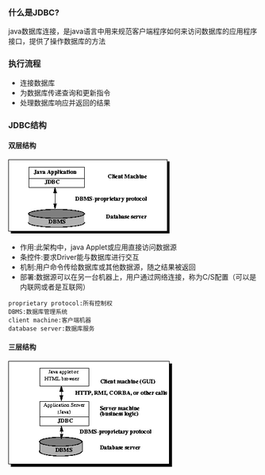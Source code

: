 ### 什么是JDBC?

java数据库连接，是java语言中用来规范客户端程序如何来访问数据库的应用程序接口，提供了操作数据库的方法

### 执行流程

* 连接数据库
* 为数据库传递查询和更新指令
* 处理数据库响应并返回的结果

### JDBC结构

#### 双层结构

![](/assets/java-1.2-1.png)



* 作用:此架构中，java Applet或应用直接访问数据源
* 条控件:要求Driver能与数据库进行交互
* 机制:用户命令传给数据库或其他数据源，随之结果被返回
* 部署:数据源可以在另一台机器上，用户通过网络连接，称为C/S配置（可以是内联网或者是互联网）

```
proprietary protocol:所有控制权
DBMS:数据库管理系统
client machine:客户端机器
database server:数据库服务
```

#### 三层结构

![](/assets/java-1.2-2.png)



